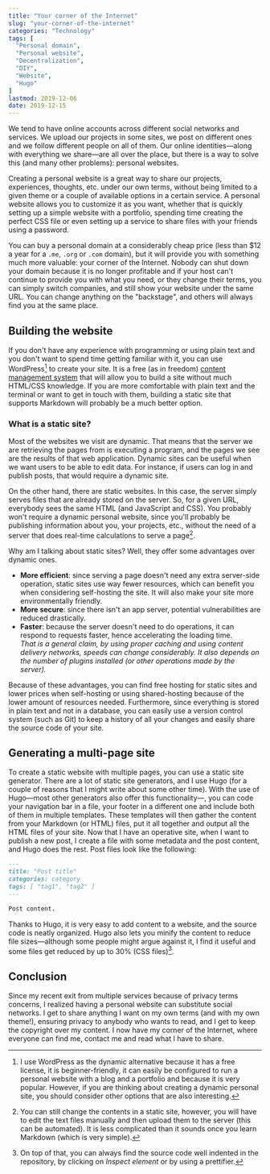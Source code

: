 ```yaml
---
title: "Your corner of the Internet"
slug: "your-corner-of-the-internet"
categories: "Technology"
tags: [
  "Personal domain",
  "Personal website",
  "Decentralization",
  "DIY",
  "Website",
  "Hugo"
]
lastmod: 2019-12-06
date: 2019-12-15
---
```


We tend to have online accounts across different social networks and services.
We upload our projects in some sites, we post on different ones and we follow
different people on all of them. Our online identities—along with everything we
share—are all over the place, but there is a way to solve this (and many other
problems): personal websites.

Creating a personal website is a great way to share our projects, experiences,
thoughts, etc. under our own terms, without being limited to a given theme or a
couple of available options in a certain service. A personal website allows you
to customize it as you want, whether that is quickly setting up a simple website
with a portfolio, spending time creating the perfect CSS file or even setting up
a service to share files with your friends using a password.

You can buy a personal domain at a considerably cheap price (less than $12 a
year for a `.me`, `.org` or `.com` domain), but it will provide you with
something much more valuable: your corner of the Internet. Nobody can shut down
your domain because it is no longer profitable and if your host can't continue
to provide you with what you need, or they change their terms, you can simply
switch companies, and still show your website under the same URL. You can change
anything on the "backstage", and others will always find you at the same place.

## Building the website

If you don't have any experience with programming or using plain text and you
don't want to spend time getting familiar with it, you can use WordPress[^wp] to
create your site. It is a free (as in freedom) [content management system][cms]
that will allow you to build a site without much HTML/CSS knowledge. If you are
more comfortable with plain text and the terminal or want to get in touch with
them, building a static site that supports Markdown will probably be a much
better option.

[^wp]: I use WordPress as the dynamic alternative because it has a free license,
  it is beginner-friendly, it can easily be configured to run a personal website
  with a blog and a portfolio and because it is very popular. However, if you
  are thinking about creating a dynamic personal site, you should consider other
  options that are also interesting.

### What is a static site?

Most of the websites we visit are dynamic. That means that the server we are
retrieving the pages from is executing a program, and the pages we see are the
results of that web application. Dynamic sites can be useful when we want users
to be able to edit data. For instance, if users can log in and publish posts,
that would require a dynamic site.

On the other hand, there are static websites. In this case, the server simply
serves files that are already stored on the server. So, for a given URL,
everybody sees the same HTML (and JavaScript and CSS). You probably won't
require a dynamic personal website, since you'll probably be publishing
information about you, your projects, etc., without the need of a server that
does real-time calculations to serve a page[^static].

[^static]: You can still change the contents in a static site, however, you will
  have to edit the text files manually and then upload them to the server (this
  can be automated). It is less complicated than it sounds once you learn
  Markdown (which is very simple).

Why am I talking about static sites? Well, they offer some advantages over
dynamic ones.

- **More efficient**: since serving a page doesn't need any extra server-side
  operation, static sites use way fewer resources, which can benefit you when
  considering self-hosting the site. It will also make your site more
  environmentally friendly.
- **More secure**: since there isn't an app server, potential vulnerabilities
  are reduced drastically.
- **Faster**: because the server doesn't need to do operations, it can respond
  to requests faster, hence accelerating the loading time.\
  *That is a general claim, by using proper caching and using content delivery
  networks, speeds can change considerably. It also depends on the number of
  plugins installed (or other operations made by the server).*

Because of these advantages, you can find free hosting for static sites and
lower prices when self-hosting or using shared-hosting because of the lower
amount of resources needed. Furthermore, since everything is stored in plain
text and not in a database, you can easily use a version control system (such as
Git) to keep a history of all your changes and easily share the source code of
your site.

## Generating a multi-page site

To create a static website with multiple pages, you can use a static site
generator. There are a lot of static site generators, and I use Hugo (for a
couple of reasons that I might write about some other time). With the use of
Hugo—most other generators also offer this functionality—, you can code your
navigation bar in a file, your footer in a different one and include both of
them in multiple templates. These templates will then gather the content from
your Markdown (or HTML) files, put it all together and output all the HTML files
of your site. Now that I have an operative site, when I want to publish a new
post, I create a file with some metadata and the post content, and Hugo does the
rest. Post files look like the following:

```markdown
---
title: "Post title"
categories: category
tags: [ "tag1", "tag2" ]
---

Post content.
```

Thanks to Hugo, it is very easy to add content to a website, and the source code
is neatly organized. Hugo also lets you minify the content to reduce file
sizes—although some people might argue against it, I find it useful and some
files get reduced by up to 30% (CSS files)[^minify].

[^minify]: On top of that, you can always find the source code well indented in
  the repository, by clicking on *Inspect element* or by using a prettifier.

## Conclusion

Since my recent exit from multiple services because of privacy terms concerns, I
realized having a personal website can substitute social networks. I get to
share anything I want on my own terms (and with my own theme!), ensuring privacy
to anybody who wants to read, and I get to keep the copyright over my content. I
now have my corner of the Internet, where everyone can find me, contact me and
read what I have to share.


[cms]: <https://en.wikipedia.org/wiki/Content_management_system> "Content management system — Wikipedia"
